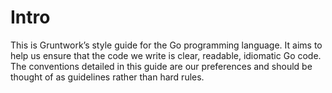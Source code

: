 # Intro

This is Gruntwork’s style guide for the Go programming language. It aims to help us ensure that the code we write is
clear, readable, idiomatic Go code. The conventions detailed in this guide are our preferences and should be thought of
as guidelines rather than hard rules.



<!-- ##DOCS-SOURCER-START
{"sourcePlugin":"Service Catalog Reference","hash":"2728391fe945b65d8d17cf31330e3bac"}
##DOCS-SOURCER-END -->

